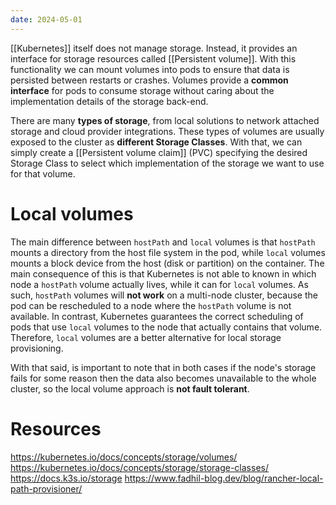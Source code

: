 ```yaml
---
date: 2024-05-01
---
```


[[Kubernetes]] itself does not manage storage. Instead, it provides an interface for storage resources called [[Persistent volume]]. With this functionality we can mount volumes into pods to ensure that data is persisted between restarts or crashes. Volumes provide a **common interface** for pods to consume storage without caring about the implementation details of the storage back-end.

There are many **types of storage**, from local solutions to network attached storage and cloud provider integrations. These types of volumes are usually exposed to the cluster as **different Storage Classes**. With that, we can simply create a [[Persistent volume claim]] (PVC) specifying the desired Storage Class to select which implementation of the storage we want to use for that volume.

# Local volumes

The main difference between `hostPath` and `local` volumes is that `hostPath` mounts a directory from the host file system in the pod, while `local` volumes mounts a block device from the host (disk or partition) on the container. The main consequence of this is that Kubernetes is not able to known in which node a `hostPath` volume actually lives, while it can for `local` volumes. As such, `hostPath` volumes will **not work** on a multi-node cluster, because the pod can be rescheduled to a node where the `hostPath` volume is not available. In contrast, Kubernetes guarantees the correct scheduling of pods that use `local` volumes to the node that actually contains that volume. Therefore, `local` volumes are a better alternative for local storage provisioning.

With that said, is important to note that in both cases if the node's storage fails for some reason then the data also becomes unavailable to the whole cluster, so the local volume approach is **not fault tolerant**.

# Resources

https://kubernetes.io/docs/concepts/storage/volumes/
https://kubernetes.io/docs/concepts/storage/storage-classes/
https://docs.k3s.io/storage
https://www.fadhil-blog.dev/blog/rancher-local-path-provisioner/
